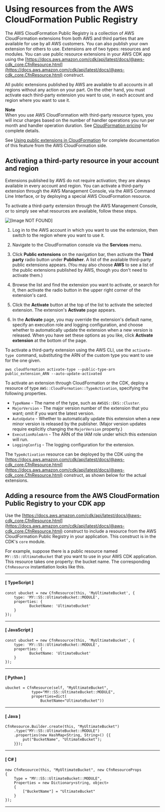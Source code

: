 # Using resources from the AWS CloudFormation Public Registry<a name="use_cfn_public_registry"></a>

 The AWS CloudFormation Public Registry is a collection of AWS CloudFormation extensions from both AWS and third parties that are available for use by all AWS customers\. You can also publish your own extension for others to use\. Extensions are of two types: resources and modules\. You can use public resource extensions in your AWS CDK app using the [https://docs.aws.amazon.com/cdk/api/latest/docs/@aws-cdk_core.CfnResource.html](https://docs.aws.amazon.com/cdk/api/latest/docs/@aws-cdk_core.CfnResource.html) construct\.

All public extensions published by AWS are available to all accounts in all regions without any action on your part\. On the other hand, you must activate each third\-party extension you want to use, in each account and region where you want to use it\. 

**Note**  
When you use AWS CloudFormation with third\-party resource types, you will incur charges based on the number of handler operations you run per month and handler operation duration\. See [CloudFormation pricing](http://aws.amazon.com/cloudformation/pricing/) for complete details\.

See [Using public extensions in CloudFormation](https://docs.aws.amazon.com/AWSCloudFormation/latest/UserGuide/registry-public.html) for complete documentation of this feature from the AWS CloudFormation side\.

## Activating a third\-party resource in your account and region<a name="use_cfn_public_registry_activate"></a>

Extensions published by AWS do not require activation; they are always available in every account and region\. You can activate a third\-party extension through the AWS Management Console, via the AWS Command Line Interface, or by deploying a special AWS CloudFormation resource\.

To activate a third\-party extension through the AWS Management Console, or to simply see what resources are available, follow these steps\.

![\[Image NOT FOUND\]](http://docs.aws.amazon.com/cdk/latest/guide/images/activate-cfn-extension.png)

1. Log in to the AWS account in which you want to use the extension, then switch to the region where you want to use it\.

1. Navigate to the CloudFormation console via the **Services** menu\.

1. Click **Public extensions** on the navigation bar, then activate the **Third party** radio button under **Publisher**\. A list of the available third\-party public extensions appears\. \(You may also choose **AWS** to see a list of the public extensions published by AWS, though you don't need to activate them\.\)

1. Browse the list and find the extension you want to activate, or search for it, then activate the radio button in the upper right corner of the extension's card\.

1. Click the **Activate** button at the top of the list to activate the selected extension\. The extension's **Activate** page appears\.

1. In the **Activate** page, you may override the extension's default name, specify an execution role and logging configuration, and choose whether to automatically update the extension when a new version is released\. When you have set these options as you like, click **Activate extension** at the bottom of the page\.

To activate a third\-party extension using the AWS CLI, use the `activate-type `command, substituting the ARN of the custom type you want to use for the one given\.

```
aws cloudformation activate-type --public-type-arn public_extension_ARN --auto-update-activated
```

To activate an extension through CloudFormation or the CDK, deploy a resource of type `AWS::CloudFormation::TypeActivation`, specifying the following properties\.
+ `TypeName` \- The name of the type, such as `AWSQS::EKS::Cluster`\.
+ `MajorVersion` \- The major version number of the extension that you want; omit if you want the latest version\.
+ `AutoUpdate` \- Whether to automatically update this extension when a new minor version is released by the publisher\. \(Major version updates require explicitly changing the `MajorVersion` property\.\)
+ `ExecutionRoleArn` \- The ARN of the IAM role under which this extension will run\.
+ `LoggingConfig` \- The logging configuration for the extension\.

The `TypeActivation` resource can be deployed by the CDK using the [https://docs.aws.amazon.com/cdk/api/latest/docs/@aws-cdk_core.CfnResource.html](https://docs.aws.amazon.com/cdk/api/latest/docs/@aws-cdk_core.CfnResource.html) construct, as shown below for the actual extensions\.

## Adding a resource from the AWS CloudFormation Public Registry to your CDK app<a name="use_cfn_public_registry_add"></a>

 Use the [https://docs.aws.amazon.com/cdk/api/latest/docs/@aws-cdk_core.CfnResource.html](https://docs.aws.amazon.com/cdk/api/latest/docs/@aws-cdk_core.CfnResource.html) construct to include a resource from the AWS CloudFormation Public Registry in your application\. This construct is in the CDK's `core` module\. 

For example, suppose there is a public resource named `MY::S5::UltimateBucket` that you want to use in your AWS CDK application\. This resource takes one property: the bucket name\. The corresponding `CfnResource` instantiation looks like this\.

------
#### [ TypeScript ]

```
const ubucket = new CfnResource(this, 'MyUltimateBucket', {
    type: 'MY::S5::UltimateBucket::MODULE',
    properties: {
           BucketName: 'UltimateBucket'
    }
});
```

------
#### [ JavaScript ]

```
const ubucket = new CfnResource(this, 'MyUltimateBucket', {
    type: 'MY::S5::UltimateBucket::MODULE',
    properties: {
           BucketName: 'UltimateBucket'
    }
});
```

------
#### [ Python ]

```
ubucket = CfnResource(self, "MyUltimateBucket",
            type="MY::S5::UltimateBucket::MODULE",
            properties=dict(
                BucketName="UltimateBucket"))
```

------
#### [ Java ]

```
CfnResource.Builder.create(this, "MyUltimateBucket")
	.type("MY::S5::UltimateBucket::MODULE")
	.properties(new HashMap<String, String>() {{
	    put("BucketName", "UltimateBucket");
	}});
```

------
#### [ C\# ]

```
new CfnResource(this, "MyUltimateBucket", new CfnResourceProps
{
    Type = "MY::S5::UltimateBucket::MODULE",
    Properties = new Dictionary<string, object>
    {
        ["BucketName"] = "UltimateBucket"
    }
});
```

------